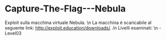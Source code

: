 # Capture-The-Flag---Nebula
Exploit sulla macchina virtuale Nebula. \n
La macchina è scaricabile al seguente link: http://exploit.education/downloads/. /n
Livelli esaminati: \n
-Level03
